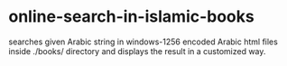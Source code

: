 # online-search-in-islamic-books

searches given Arabic string in windows-1256 encoded Arabic html files inside ./books/ directory and displays the result in a customized way.
